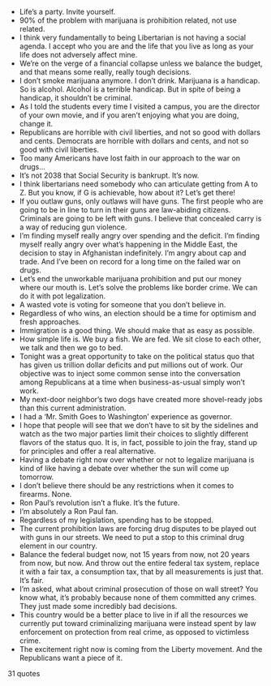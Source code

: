  - Life’s a party. Invite yourself.
 - 90% of the problem with marijuana is prohibition related, not use related.
 - I think very fundamentally to being Libertarian is not having a social agenda. I accept who you are and the life that you live as long as your life does not adversely affect mine.
 - We’re on the verge of a financial collapse unless we balance the budget, and that means some really, really tough decisions.
 - I don’t smoke marijuana anymore. I don’t drink. Marijuana is a handicap. So is alcohol. Alcohol is a terrible handicap. But in spite of being a handicap, it shouldn’t be criminal.
 - As I told the students every time I visited a campus, you are the director of your own movie, and if you aren’t enjoying what you are doing, change it.
 - Republicans are horrible with civil liberties, and not so good with dollars and cents. Democrats are horrible with dollars and cents, and not so good with civil liberties.
 - Too many Americans have lost faith in our approach to the war on drugs...
 - It’s not 2038 that Social Security is bankrupt. It’s now.
 - I think libertarians need somebody who can articulate getting from A to Z. But you know, if G is achievable, how about it? Let’s get there!
 - If you outlaw guns, only outlaws will have guns. The first people who are going to be in line to turn in their guns are law-abiding citizens. Criminals are going to be left with guns. I believe that concealed carry is a way of reducing gun violence.
 - I’m finding myself really angry over spending and the deficit. I’m finding myself really angry over what’s happening in the Middle East, the decision to stay in Afghanistan indefinitely. I’m angry about cap and trade. And I’ve been on record for a long time on the failed war on drugs.
 - Let’s end the unworkable marijuana prohibition and put our money where our mouth is. Let’s solve the problems like border crime. We can do it with pot legalization.
 - A wasted vote is voting for someone that you don’t believe in.
 - Regardless of who wins, an election should be a time for optimism and fresh approaches.
 - Immigration is a good thing. We should make that as easy as possible.
 - How simple life is. We buy a fish. We are fed. We sit close to each other, we talk and then we go to bed.
 - Tonight was a great opportunity to take on the political status quo that has given us trillion dollar deficits and put millions out of work. Our objective was to inject some common sense into the conversation among Republicans at a time when business-as-usual simply won’t work.
 - My next-door neighbor’s two dogs have created more shovel-ready jobs than this current administration.
 - I had a ‘Mr. Smith Goes to Washington’ experience as governor.
 - I hope that people will see that we don’t have to sit by the sidelines and watch as the two major parties limit their choices to slightly different flavors of the status quo. It is, in fact, possible to join the fray, stand up for principles and offer a real alternative.
 - Having a debate right now over whether or not to legalize marijuana is kind of like having a debate over whether the sun will come up tomorrow.
 - I don’t believe there should be any restrictions when it comes to firearms. None.
 - Ron Paul’s revolution isn’t a fluke. It’s the future.
 - I’m absolutely a Ron Paul fan.
 - Regardless of my legislation, spending has to be stopped.
 - The current prohibition laws are forcing drug disputes to be played out with guns in our streets. We need to put a stop to this criminal drug element in our country.
 - Balance the federal budget now, not 15 years from now, not 20 years from now, but now. And throw out the entire federal tax system, replace it with a fair tax, a consumption tax, that by all measurements is just that. It’s fair.
 - I’m asked, what about criminal prosecution of those on wall street? You know what, it’s probably because none of them committed any crimes. They just made some incredibly bad decisions.
 - This country would be a better place to live in if all the resources we currently put toward criminalizing marijuana were instead spent by law enforcement on protection from real crime, as opposed to victimless crime.
 - The excitement right now is coming from the Liberty movement. And the Republicans want a piece of it.

31 quotes